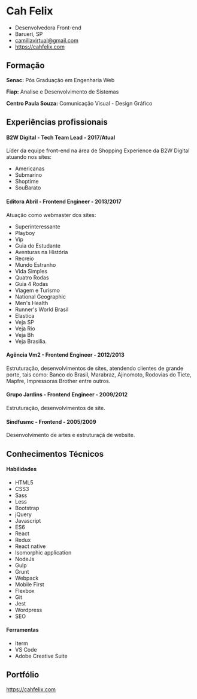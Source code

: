 # Cah Felix
- Desenvolvedora Front-end
- Barueri, SP
- camillavirtual@gmail.com
- https://cahfelix.com

## Formação
**Senac:** Pós Graduação em Engenharia Web

**Fiap:** Analise e Desenvolvimento de Sistemas

**Centro Paula Souza:** Comunicação Visual - Design Gráfico

## Experiências profissionais
#### B2W Digital - Tech Team Lead - 2017/Atual
Líder da equipe front-end na área de Shopping Experience da B2W Digital atuando nos sites: 
- Americanas
- Submarino
- Shoptime
- SouBarato


#### Editora Abril - Frontend Engineer - 2013/2017
Atuação como webmaster dos sites:
- Superinteressante 
- Playboy
- Vip
- Guia do Estudante 
- Aventuras na História
- Recreio 
- Mundo Estranho 
- Vida Simples
- Quatro Rodas
- Guia 4 Rodas
- Viagem e Turismo
- National Geographic
- Men's Health
- Runner's World Brasil
- Elastica
- Veja SP
- Veja Rio
- Veja Bh 
- Veja Brasilia.

#### Agência Vm2 - Frontend Engineer - 2012/2013
Estruturação, desenvolvimentos de sites, atendendo clientes de grande porte, tais como: Banco do Brasil, Marabraz, Ajinomoto, Rodovias do Tiete, Mapfre, Impressoras Brother entre outros.

#### Grupo Jardins - Frontend Engineer - 2009/2012
Estruturação, desenvolvimentos de site.

#### Sindfusmc - Frontend - 2005/2009
Desenvolvimento de artes e estruturaçã de website.

## Conhecimentos Técnicos

#### Habilidades
- HTML5
- CSS3
- Sass
- Less
- Bootstrap
- jQuery
- Javascript
- ES6
- React
- Redux
- React native
- Isomorphic application
- NodeJs
- Gulp
- Grunt
- Webpack
- Mobile First
- Flexbox
- Git
- Jest
- Wordpress
- SEO

#### Ferramentas
- Iterm
- VS Code
- Adobe Creative Suite

## Portfólio 
https://cahfelix.com



